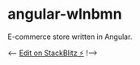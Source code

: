 # angular-wlnbmn

E-commerce store written in Angular.


<--
[Edit on StackBlitz ⚡️](https://stackblitz.com/edit/angular-wlnbmn)
!-->
